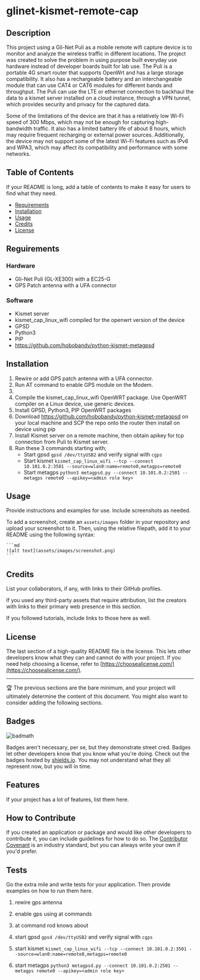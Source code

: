 # glinet-kismet-remote-cap

## Description

This project using a Gli-Net Puli as a mobile remote wifi capture device is to monitor and analyze the wireless traffic in different locations. The project was created to solve the problem in using purpose built everyday use hardware instead of developer boards built for lab use. The Puli is a portable 4G smart router that supports OpenWrt and has a large storage compatibility. It also has a rechargeable battery and an interchangeable module that can use CAT4 or CAT6 modules for different bands and throughput. The Puli can use the LTE or ethernet connection to backhaul the data to a kismet server installed on a cloud instance, through a VPN tunnel, which provides security and privacy for the captured data.

Some of the limitations of the device are that it has a relatively low Wi-Fi speed of 300 Mbps, which may not be enough for capturing high-bandwidth traffic. It also has a limited battery life of about 8 hours, which may require frequent recharging or external power sources. Additionally, the device may not support some of the latest Wi-Fi features such as IPv6 and WPA3, which may affect its compatibility and performance with some networks.

## Table of Contents

If your README is long, add a table of contents to make it easy for users to find what they need.

- [Requirements](#requirements)
- [Installation](#installation)
- [Usage](#usage)
- [Credits](#credits)
- [License](#license)

## Reguirements

### Hardware
- Gli-Net Puli (GL-XE300) with a EC25-G
- GPS Patch antenna with a UFA connector

### Software
- Kismet server
- kismet_cap_linux_wifi compiled for the openwrt version of the device
- GPSD
- Python3
- PIP
- https://github.com/hobobandy/python-kismet-metagpsd

## Installation

1. Rewire or add GPS patch antenna with a UFA connector.
2. Run AT command to enable GPS module on the Modem.
3. 
4. Compile the kismet_cap_linux_wifi OpenWRT package. Use OpenWRT compiler on a Linux device, use generic devices.
5. Install GPSD, Python3, PIP OpenWRT packages
6. Download https://github.com/hobobandy/python-kismet-metagpsd on your local machine and SCP the repo onto the router then install on device using pip
7. Install Kismet server on a remote machine, then obtain apikey for tcp connection from Puli to Kismet server.
8. Run these 3 commands starting with;
   - Start gpsd `gpsd /dev/ttyUSB2` and verify signal with `cgps`
   - Start kismet `kismet_cap_linux_wifi --tcp --connect 10.101.0.2:3501 --source=wlan0:name=remote0,metagps=remote0`
   - Start metagps `python3 metagpsd.py --connect 10.101.0.2:2501 --metagps remote0 --apikey=<admin role key>`
   
## Usage

Provide instructions and examples for use. Include screenshots as needed.

To add a screenshot, create an `assets/images` folder in your repository and upload your screenshot to it. Then, using the relative filepath, add it to your README using the following syntax:

    ```md
    ![alt text](assets/images/screenshot.png)
    ```

## Credits

List your collaborators, if any, with links to their GitHub profiles.

If you used any third-party assets that require attribution, list the creators with links to their primary web presence in this section.

If you followed tutorials, include links to those here as well.

## License

The last section of a high-quality README file is the license. This lets other developers know what they can and cannot do with your project. If you need help choosing a license, refer to [https://choosealicense.com/](https://choosealicense.com/).

---

🏆 The previous sections are the bare minimum, and your project will ultimately determine the content of this document. You might also want to consider adding the following sections.

## Badges

![badmath](https://img.shields.io/github/languages/top/lernantino/badmath)

Badges aren't necessary, per se, but they demonstrate street cred. Badges let other developers know that you know what you're doing. Check out the badges hosted by [shields.io](https://shields.io/). You may not understand what they all represent now, but you will in time.

## Features

If your project has a lot of features, list them here.

## How to Contribute

If you created an application or package and would like other developers to contribute it, you can include guidelines for how to do so. The [Contributor Covenant](https://www.contributor-covenant.org/) is an industry standard, but you can always write your own if you'd prefer.

## Tests

Go the extra mile and write tests for your application. Then provide examples on how to run them here.


1. rewire gps antenna

2. enable gps using at commands

3. at command rod knows about

3. start gpsd `gpsd /dev/ttyUSB2` and verify signal with `cgps`

4. start kismet `kismet_cap_linux_wifi --tcp --connect 10.101.0.2:3501 --source=wlan0:name=remote0,metagps=remote0`

5. start metagps `python3 metagpsd.py --connect 10.101.0.2:2501 --metagps remote0 --apikey=<admin role key>`
